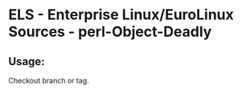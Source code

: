 # ELS - Enterprise Linux/EuroLinux Sources - perl-Object-Deadly 
## Usage:
  Checkout branch or tag.
